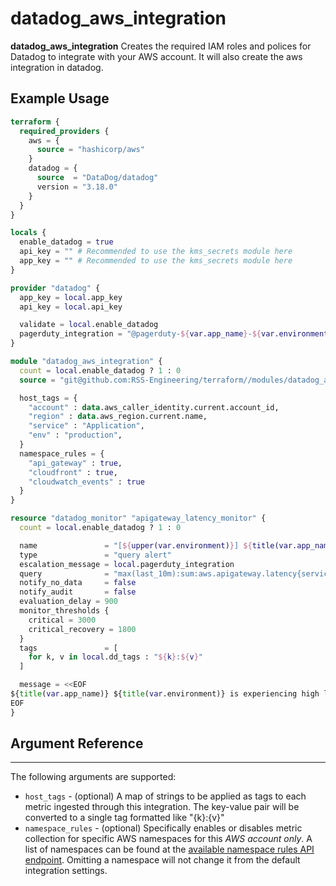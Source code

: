 # datadog_aws_integration

**datadog_aws_integration** Creates the required IAM roles and polices for Datadog to integrate with your AWS account. It will also create the aws integration in datadog.

## Example Usage

```terraform
terraform {
  required_providers {
    aws = {
      source = "hashicorp/aws"
    }
    datadog = {
      source  = "DataDog/datadog"
      version = "3.18.0"
    }
  }
}

locals {
  enable_datadog = true
  api_key = "" # Recommended to use the kms_secrets module here
  app_key = "" # Recommended to use the kms_secrets module here
}

provider "datadog" {
  app_key = local.app_key
  api_key = local.api_key

  validate = local.enable_datadog
  pagerduty_integration = "@pagerduty-${var.app_name}-${var.environment}"
}

module "datadog_aws_integration" {
  count = local.enable_datadog ? 1 : 0
  source = "git@github.com:RSS-Engineering/terraform//modules/datadog_aws_integration?ref={commit}"

  host_tags = {
    "account" : data.aws_caller_identity.current.account_id,
    "region" : data.aws_region.current.name,
    "service" : "Application",
    "env" : "production",
  }
  namespace_rules = {
    "api_gateway" : true,
    "cloudfront" : true,
    "cloudwatch_events" : true
  }
}

resource "datadog_monitor" "apigateway_latency_monitor" {
  count = local.enable_datadog ? 1 : 0

  name               = "[${upper(var.environment)}] ${title(var.app_name)} - APIGateway HTTP Latency"
  type               = "query alert"
  escalation_message = local.pagerduty_integration
  query              = "max(last_10m):sum:aws.apigateway.latency{service:${var.app_name},env:${var.environment}} > 3000"
  notify_no_data     = false
  notify_audit       = false
  evaluation_delay = 900
  monitor_thresholds {
    critical = 3000
    critical_recovery = 1800
  }
  tags               = [
    for k, v in local.dd_tags : "${k}:${v}"
  ]

  message = <<EOF
${title(var.app_name)} ${title(var.environment)} is experiencing high latency. Investigate! ${local.pagerduty_integration}
EOF
}
```

## Argument Reference

---

The following arguments are supported:

* `host_tags` - (optional) A map of strings to be applied as tags to each metric ingested through this integration. The key-value pair will be converted to a single tag formatted like "{k}:{v}"
* `namespace_rules` - (optional) Specifically enables or disables metric collection for specific AWS namespaces for this _AWS account only_. A list of namespaces can be found at the [available namespace rules API endpoint](https://docs.datadoghq.com/api/v1/aws-integration/#list-namespace-rules). Omitting a namespace will not change it from the default integration settings.
